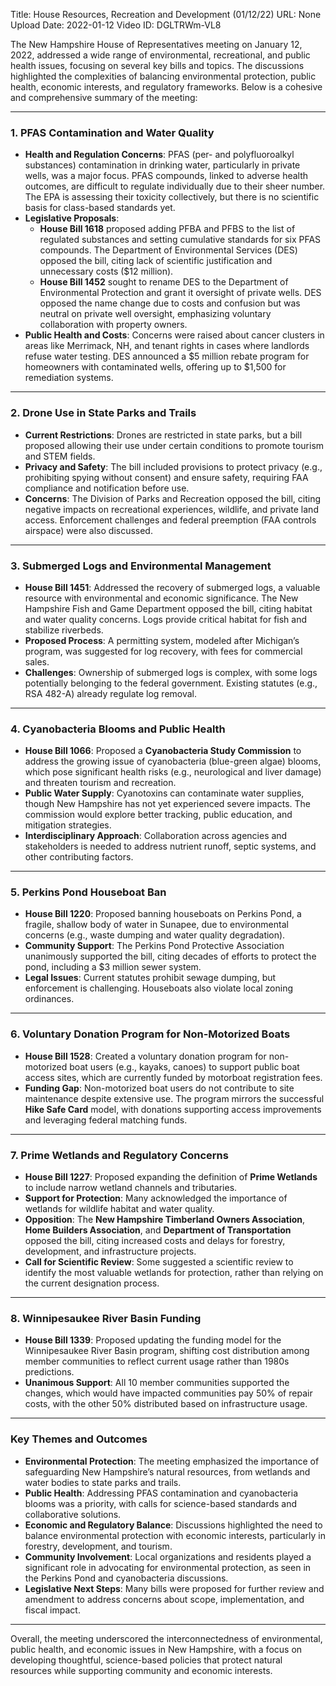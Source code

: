 Title: House Resources, Recreation and Development (01/12/22)
URL: None
Upload Date: 2022-01-12
Video ID: DGLTRWm-VL8

The New Hampshire House of Representatives meeting on January 12, 2022, addressed a wide range of environmental, recreational, and public health issues, focusing on several key bills and topics. The discussions highlighted the complexities of balancing environmental protection, public health, economic interests, and regulatory frameworks. Below is a cohesive and comprehensive summary of the meeting:

---

### **1. PFAS Contamination and Water Quality**
- **Health and Regulation Concerns**: PFAS (per- and polyfluoroalkyl substances) contamination in drinking water, particularly in private wells, was a major focus. PFAS compounds, linked to adverse health outcomes, are difficult to regulate individually due to their sheer number. The EPA is assessing their toxicity collectively, but there is no scientific basis for class-based standards yet.
- **Legislative Proposals**: 
  - **House Bill 1618** proposed adding PFBA and PFBS to the list of regulated substances and setting cumulative standards for six PFAS compounds. The Department of Environmental Services (DES) opposed the bill, citing lack of scientific justification and unnecessary costs ($12 million).
  - **House Bill 1452** sought to rename DES to the Department of Environmental Protection and grant it oversight of private wells. DES opposed the name change due to costs and confusion but was neutral on private well oversight, emphasizing voluntary collaboration with property owners.
- **Public Health and Costs**: Concerns were raised about cancer clusters in areas like Merrimack, NH, and tenant rights in cases where landlords refuse water testing. DES announced a $5 million rebate program for homeowners with contaminated wells, offering up to $1,500 for remediation systems.

---

### **2. Drone Use in State Parks and Trails**
- **Current Restrictions**: Drones are restricted in state parks, but a bill proposed allowing their use under certain conditions to promote tourism and STEM fields.
- **Privacy and Safety**: The bill included provisions to protect privacy (e.g., prohibiting spying without consent) and ensure safety, requiring FAA compliance and notification before use.
- **Concerns**: The Division of Parks and Recreation opposed the bill, citing negative impacts on recreational experiences, wildlife, and private land access. Enforcement challenges and federal preemption (FAA controls airspace) were also discussed.

---

### **3. Submerged Logs and Environmental Management**
- **House Bill 1451**: Addressed the recovery of submerged logs, a valuable resource with environmental and economic significance. The New Hampshire Fish and Game Department opposed the bill, citing habitat and water quality concerns. Logs provide critical habitat for fish and stabilize riverbeds.
- **Proposed Process**: A permitting system, modeled after Michigan’s program, was suggested for log recovery, with fees for commercial sales.
- **Challenges**: Ownership of submerged logs is complex, with some logs potentially belonging to the federal government. Existing statutes (e.g., RSA 482-A) already regulate log removal.

---

### **4. Cyanobacteria Blooms and Public Health**
- **House Bill 1066**: Proposed a **Cyanobacteria Study Commission** to address the growing issue of cyanobacteria (blue-green algae) blooms, which pose significant health risks (e.g., neurological and liver damage) and threaten tourism and recreation.
- **Public Water Supply**: Cyanotoxins can contaminate water supplies, though New Hampshire has not yet experienced severe impacts. The commission would explore better tracking, public education, and mitigation strategies.
- **Interdisciplinary Approach**: Collaboration across agencies and stakeholders is needed to address nutrient runoff, septic systems, and other contributing factors.

---

### **5. Perkins Pond Houseboat Ban**
- **House Bill 1220**: Proposed banning houseboats on Perkins Pond, a fragile, shallow body of water in Sunapee, due to environmental concerns (e.g., waste dumping and water quality degradation).
- **Community Support**: The Perkins Pond Protective Association unanimously supported the bill, citing decades of efforts to protect the pond, including a $3 million sewer system.
- **Legal Issues**: Current statutes prohibit sewage dumping, but enforcement is challenging. Houseboats also violate local zoning ordinances.

---

### **6. Voluntary Donation Program for Non-Motorized Boats**
- **House Bill 1528**: Created a voluntary donation program for non-motorized boat users (e.g., kayaks, canoes) to support public boat access sites, which are currently funded by motorboat registration fees.
- **Funding Gap**: Non-motorized boat users do not contribute to site maintenance despite extensive use. The program mirrors the successful **Hike Safe Card** model, with donations supporting access improvements and leveraging federal matching funds.

---

### **7. Prime Wetlands and Regulatory Concerns**
- **House Bill 1227**: Proposed expanding the definition of **Prime Wetlands** to include narrow wetland channels and tributaries.
- **Support for Protection**: Many acknowledged the importance of wetlands for wildlife habitat and water quality.
- **Opposition**: The **New Hampshire Timberland Owners Association**, **Home Builders Association**, and **Department of Transportation** opposed the bill, citing increased costs and delays for forestry, development, and infrastructure projects.
- **Call for Scientific Review**: Some suggested a scientific review to identify the most valuable wetlands for protection, rather than relying on the current designation process.

---

### **8. Winnipesaukee River Basin Funding**
- **House Bill 1339**: Proposed updating the funding model for the Winnipesaukee River Basin program, shifting cost distribution among member communities to reflect current usage rather than 1980s predictions.
- **Unanimous Support**: All 10 member communities supported the changes, which would have impacted communities pay 50% of repair costs, with the other 50% distributed based on infrastructure usage.

---

### **Key Themes and Outcomes**
- **Environmental Protection**: The meeting emphasized the importance of safeguarding New Hampshire’s natural resources, from wetlands and water bodies to state parks and trails.
- **Public Health**: Addressing PFAS contamination and cyanobacteria blooms was a priority, with calls for science-based standards and collaborative solutions.
- **Economic and Regulatory Balance**: Discussions highlighted the need to balance environmental protection with economic interests, particularly in forestry, development, and tourism.
- **Community Involvement**: Local organizations and residents played a significant role in advocating for environmental protection, as seen in the Perkins Pond and cyanobacteria discussions.
- **Legislative Next Steps**: Many bills were proposed for further review and amendment to address concerns about scope, implementation, and fiscal impact.

---

Overall, the meeting underscored the interconnectedness of environmental, public health, and economic issues in New Hampshire, with a focus on developing thoughtful, science-based policies that protect natural resources while supporting community and economic interests.